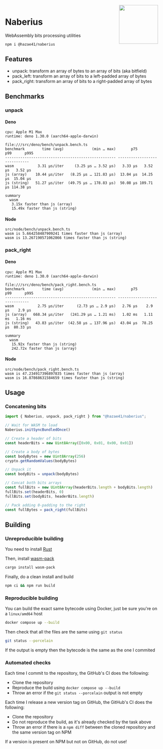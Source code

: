 <img align="right" width="128" src="[https://user-images.githubusercontent.com/4405263/216390844-c1f2b1ba-6ebe-4af9-97ac-41358cc76576.png](https://user-images.githubusercontent.com/4405263/216392129-a6a0f9df-1131-4b47-af3f-b09eebeacfea.png)"/>

# Naberius

WebAssembly bits processing utilities

```
npm i @hazae41/naberius
```

## Features
- unpack: transform an array of bytes to an array of bits (aka bitfield)
- pack_left: transform an array of bits to a left-padded array of bytes
- pack_right: transform an array of bits to a right-padded array of bytes

## Benchmarks

### unpack

#### Deno

```
cpu: Apple M1 Max
runtime: deno 1.30.0 (aarch64-apple-darwin)

file:///src/deno/bench/unpack.bench.ts
benchmark        time (avg)             (min … max)       p75       p99      p995
--------------------------------------------------- -----------------------------
wasm           3.31 µs/iter     (3.25 µs … 3.52 µs)   3.33 µs   3.52 µs   3.52 µs
js (array)    10.44 µs/iter   (8.25 µs … 121.83 µs)  13.04 µs  14.25 µs  15.04 µs
js (string)   51.27 µs/iter  (49.75 µs … 178.83 µs)  50.08 µs 109.71 µs 114.38 µs

summary
  wasm
   3.15x faster than js (array)
   15.49x faster than js (string)
```

#### Node

```
src/node/bench/unpack.bench.ts
wasm is 5.664258487909241 times faster than js (array)
wasm is 13.267190571062866 times faster than js (string)
```

### pack_right

#### Deno 

```
cpu: Apple M1 Max
runtime: deno 1.30.0 (aarch64-apple-darwin)

file:///src/deno/bench/pack_right.bench.ts
benchmark        time (avg)             (min … max)       p75       p99      p995
--------------------------------------------------- -----------------------------
wasm           2.75 µs/iter      (2.73 µs … 2.9 µs)   2.76 µs    2.9 µs    2.9 µs
js (array)   668.34 µs/iter   (241.29 µs … 1.21 ms)   1.02 ms   1.11 ms   1.16 ms
js (string)   43.83 µs/iter  (42.58 µs … 137.96 µs)  43.04 µs  78.25 µs  80.33 µs

summary
  wasm
   15.92x faster than js (string)
   242.72x faster than js (array)
```

#### Node

```
src/node/bench/pack_right.bench.ts
wasm is 47.234917396897835 times faster than js (array)
wasm is 16.87868631584659 times faster than js (string)
```

## Usage

### Concatening bits

```ts
import { Naberius, unpack, pack_right } from "@hazae41/naberius";

// Wait for WASM to load
Naberius.initSyncBundledOnce()

// Create a header of bits
const headerBits = new Uint8Array([0x00, 0x01, 0x00, 0x01])

// Create a body of bytes
const bodyBytes = new Uint8Array(256)
crypto.getRandomValues(bodyBytes)

// Unpack it
const bodyBits = unpack(bodyBytes)

// Concat both bits arrays
const fullBits = new Uint8Array(headerBits.length + bodyBits.length)
fullBits.set(headerBits, 0)
fullBits.set(bodyBits, headerBits.length)

// Pack adding 0-padding to the right
const fullBytes = pack_right(fullBits)
```

## Building

### Unreproducible building

You need to install [Rust](https://www.rust-lang.org/tools/install)

Then, install [wasm-pack](https://github.com/rustwasm/wasm-pack)

```bash
cargo install wasm-pack
```

Finally, do a clean install and build

```bash
npm ci && npm run build
```

### Reproducible building

You can build the exact same bytecode using Docker, just be sure you're on a `linux/amd64` host

```bash
docker compose up --build
```

Then check that all the files are the same using `git status`

```bash
git status --porcelain
```

If the output is empty then the bytecode is the same as the one I commited

### Automated checks

Each time I commit to the repository, the GitHub's CI does the following:
- Clone the repository
- Reproduce the build using `docker compose up --build`
- Throw an error if the `git status --porcelain` output is not empty

Each time I release a new version tag on GitHub, the GitHub's CI does the following:
- Clone the repository
- Do not reproduce the build, as it's already checked by the task above
- Throw an error if there is a `npm diff` between the cloned repository and the same version tag on NPM

If a version is present on NPM but not on GitHub, do not use!
